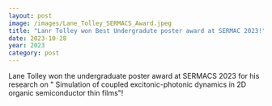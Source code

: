 ```yaml
---
layout: post
image: /images/Lane_Tolley_SERMACS_Award.jpeg
title: "Lanr Tolley won Best Undergradute poster award at SERMAC 2023!"
date: 2023-10-28
year: 2023
category: post
---
```

Lane Tolley won the undergraduate poster award at SERMACS 2023 for his research on " Simulation of coupled excitonic-photonic dynamics in 2D organic semiconductor thin films"!  
